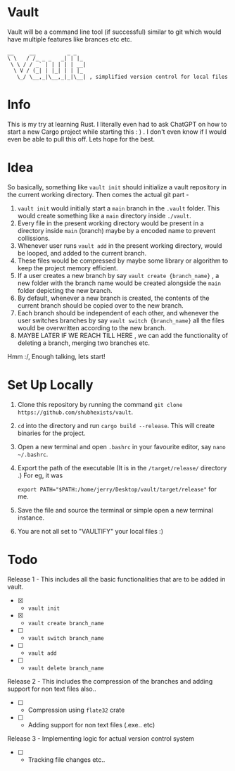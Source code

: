 # Vault
Vault will be a command line tool (if successful) similar to git which would have multiple features like brances etc etc. 
```
__     __          _ _   
\ \   / /_ _ _   _| | |_ 
 \ \ / / _` | | | | | __|
  \ V / (_| | |_| | | |_ 
   \_/ \__,_|\__,_|_|\__| , simplified version control for local files 
```

# Info
This is my try at learning Rust. I literally even had to ask ChatGPT on how to start a new Cargo project while starting this : ) . I don't even know if I would even be able to pull this off. Lets hope for the best. 

# Idea 
So basically, something like `vault init` should initialize a vault repository in the current working directory. Then comes the actual git part - 

1) `vault init` would initially start a `main` branch in the `.vault` folder. This would create something like a `main` directory inside `./vault`.
2) Every file in the present working directory would be present in a directory inside `main` (branch) maybe by a encoded name to prevent collissions.
3) Whenever user runs `vault add` in the present working directory, would be looped, and added to the current branch.
4) These files would be compressed by maybe some library or algorithm to keep the project memory efficient.
5) If a user creates a new branch by say `vault create {branch_name}` , a new folder with the branch name would be created alongside the `main` folder depicting the new branch.
6) By default, whenever a new branch is created, the contents of the current branch should be copied over to the new branch.
7) Each branch should be independent of each other, and whenever the user switches branches by say `vault switch {branch_name}` all the files would be overwritten according to the new branch.
8) MAYBE LATER IF WE REACH TILL HERE , we can add the functionality of deleting a branch, merging two branches etc.

Hmm :/, Enough talking, lets start!
# Set Up Locally 
1) Clone this repository by running the command `git clone https://github.com/shubhexists/vault`.
2) `cd` into the directory and run `cargo build --release`. This will create binaries for the project.
3) Open a new terminal and open `.bashrc` in your favourite editor, say `nano ~/.bashrc`.
4) Export the path of the executable (It is in the `/target/release/` directory .) For eg, it was

      `export PATH="$PATH:/home/jerry/Desktop/vault/target/release"` for me.

6) Save the file and source the terminal or simple open a new terminal instance.
7) You are not all set to "VAULTIFY" your local files :)

# Todo
Release 1 - This includes all the basic functionalities that are to be added in vault.

- [x] - `vault init`
- [x] - `vault create branch_name`
- [ ] - `vault switch branch_name`
- [ ] - `vault add`
- [ ] - `vault delete branch_name`

Release 2 - This includes the compression of the branches and adding support for non text files also..
- [ ] - Compression using `flate32` crate
- [ ] - Adding support for non text files (.exe.. etc)

Release 3 - Implementing logic for actual version control system
- [ ] - Tracking file changes etc..
